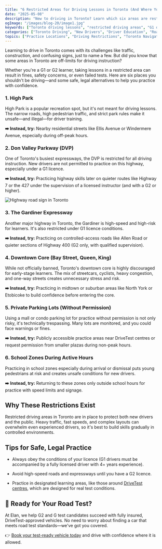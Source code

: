 ```yaml
---
title: "6 Restricted Areas for Driving Lessons in Toronto (And Where You Can Practice Instead)"
date: "2025-05-08"
description: "New to driving in Toronto? Learn which six areas are restricted or inadvisable for driving lessons, plus discover safe alternative locations where you can practice your skills legally and confidently."
ogImage: "/images/blog-20/image1.jpg"
keywords: ["Toronto driving lessons", "restricted driving areas", "G1 driver practice spots", "G2 driving restrictions", "safe driving practice Toronto", "High Park driving lessons", "DVP driving restrictions", "Toronto highway practice", "downtown Toronto driving", "parking lot practice driving", "school zone restrictions", "Toronto DriveTest routes", "beginner driver Toronto", "driver training locations", "G test practice areas", "Toronto traffic restrictions", "legal driving practice", "Toronto driving instruction", "expressway driving lessons", "novice driver Toronto locations"]
categories: ["Toronto Driving", "New Drivers", "Driver Education", "Road Safety"]
topics: ["Practice Locations", "Driving Restrictions", "Toronto Navigation", "Beginner Driver Tips"]
---
```


Learning to drive in Toronto comes with its challenges like traffic, construction, and confusing signs, just to name a few. But did you know that some areas in Toronto are off-limits for driving instruction?

Whether you're a G1 or G2 learner, taking lessons in a restricted area can result in fines, safety concerns, or even failed tests. Here are six places you shouldn't be driving—and some safe, legal alternatives to help you practice with confidence.

### **1\. High Park**

High Park is a popular recreation spot, but it's not meant for driving lessons. The narrow roads, high pedestrian traffic, and strict park rules make it unsafe—and illegal—for driver training.

**➡️ Instead, try:** Nearby residential streets like Ellis Avenue or Windermere Avenue, especially during off-peak hours.

### **2\. Don Valley Parkway (DVP)**

One of Toronto's busiest expressways, the DVP is restricted for all driving instruction. New drivers are not permitted to practice on this highway, especially under a G1 licence.

**➡️ Instead, try:** Practicing highway skills later on quieter routes like Highway 7 or the 427 under the supervision of a licensed instructor (and with a G2 or higher).

![Highway road sign in Toronto](https://i.ytimg.com/vi/WoLpR0iX8b0/hq720.jpg?sqp=-oaymwEhCK4FEIIDSFryq4qpAxMIARUAAAAAGAElAADIQj0AgKJD&rs=AOn4CLBwXW8dOOWJrRlFl-EUZZMCx-iprQ)

### **3\. The Gardiner Expressway**

Another major highway in Toronto, the Gardiner is high-speed and high-risk for learners. It's also restricted under G1 licence conditions.

**➡️ Instead, try:** Practicing on controlled-access roads like Allen Road or quieter sections of Highway 400 (G2 only, with qualified supervision).

### **4\. Downtown Core (Bay Street, Queen, King)**

While not officially banned, Toronto's downtown core is highly discouraged for early-stage learners. The mix of streetcars, cyclists, heavy congestion, and one-way streets creates unnecessary stress and risk.

**➡️ Instead, try:** Practicing in midtown or suburban areas like North York or Etobicoke to build confidence before entering the core.

### **5\. Private Parking Lots (Without Permission)**

Using a mall or condo parking lot for practice without permission is not only risky, it's technically trespassing. Many lots are monitored, and you could face warnings or fines.

**➡️** **Instead, try:** Publicly accessible practice areas near DriveTest centres or request permission from smaller plazas during non-peak hours.

### **6\. School Zones During Active Hours**

Practicing in school zones especially during arrival or dismissal puts young pedestrians at risk and creates unsafe conditions for new drivers.

**➡️** **Instead, try:** Returning to these zones only outside school hours for practice with speed limits and signage.

## **Why These Restrictions Exist**

Restricted driving areas in Toronto are in place to protect both new drivers and the public. Heavy traffic, fast speeds, and complex layouts can overwhelm even experienced drivers, so it's best to build skills gradually in controlled environments.

## **Tips for Safe, Legal Practice**

* Always obey the conditions of your licence (G1 drivers must be accompanied by a fully licensed driver with 4+ years experience).

* Avoid high-speed roads and expressways until you have a G2 licence.

* Practice in designated learning areas, like those around [DriveTest centres](https://drivetest.ca), which are designed for real test conditions.

## **🚗 Ready for Your Road Test?**

At Elan, we help G2 and G test candidates succeed with fully insured, DriveTest-approved vehicles. No need to worry about finding a car that meets road test standards—we've got you covered.

👉 [Book your test-ready vehicle today](https://elanroadtestrental.ca) and drive with confidence where it is allowed.